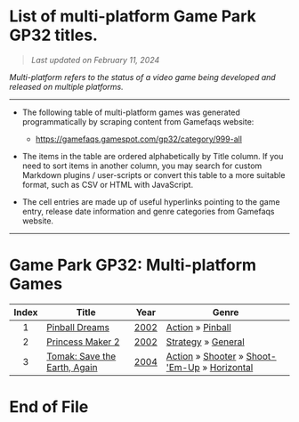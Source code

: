 ﻿# List of multi-platform Game Park GP32 titles.

> *Last updated on February 11, 2024*

_Multi-platform refers to the status of a video game being developed and released on multiple platforms._

-----------------------------

 - The following table of multi-platform games was generated programmatically by scraping content from Gamefaqs website: 

    - https://gamefaqs.gamespot.com/gp32/category/999-all
      
 - The items in the table are ordered alphabetically by Title column. If you need to sort items in another column, you may search for custom Markdown plugins / user-scripts or convert this table to a more suitable format, such as CSV or HTML with JavaScript.

 - The cell entries are made up of useful hyperlinks pointing to the game entry, release date information and genre categories from Gamefaqs website.

-----------------------------
# Game Park GP32∶ Multi-platform Games
|Index|Title|Year|Genre|
|:--:|--|--|--|
|1|<a href="https://gamefaqs.gamespot.com/gp32/917265-pinball-dreams" target="_blank" rel="noopener noreferrer">Pinball Dreams</a>|<a href="https://gamefaqs.gamespot.com/gp32/917265-pinball-dreams/data" target="_blank" rel="noopener noreferrer">2002</a>|<a href="https://gamefaqs.gamespot.com/gp32/category/54-action" target="_blank" rel="noopener noreferrer">Action</a> &raquo; <a href="https://gamefaqs.gamespot.com/gp32/category/114-action-pinball" target="_blank" rel="noopener noreferrer">Pinball</a>|
|2|<a href="https://gamefaqs.gamespot.com/gp32/916774-princess-maker-2" target="_blank" rel="noopener noreferrer">Princess Maker 2</a>|<a href="https://gamefaqs.gamespot.com/gp32/916774-princess-maker-2/data" target="_blank" rel="noopener noreferrer">2002</a>|<a href="https://gamefaqs.gamespot.com/gp32/category/45-strategy" target="_blank" rel="noopener noreferrer">Strategy</a> &raquo; <a href="https://gamefaqs.gamespot.com/gp32/category/253-strategy-general" target="_blank" rel="noopener noreferrer">General</a>|
|3|<a href="https://gamefaqs.gamespot.com/gp32/570092-tomak-save-the-earth-again" target="_blank" rel="noopener noreferrer">Tomak: Save the Earth, Again</a>|<a href="https://gamefaqs.gamespot.com/gp32/570092-tomak-save-the-earth-again/data" target="_blank" rel="noopener noreferrer">2004</a>|<a href="https://gamefaqs.gamespot.com/gp32/category/54-action" target="_blank" rel="noopener noreferrer">Action</a> &raquo; <a href="https://gamefaqs.gamespot.com/gp32/category/55-action-shooter" target="_blank" rel="noopener noreferrer">Shooter</a> &raquo; <a href="https://gamefaqs.gamespot.com/gp32/category/313-action-shooter-shoot-em-up" target="_blank" rel="noopener noreferrer">Shoot-&#039;Em-Up</a> &raquo; <a href="https://gamefaqs.gamespot.com/gp32/category/185-action-shooter-shoot-em-up-horizontal" target="_blank" rel="noopener noreferrer">Horizontal</a>|

# End of File